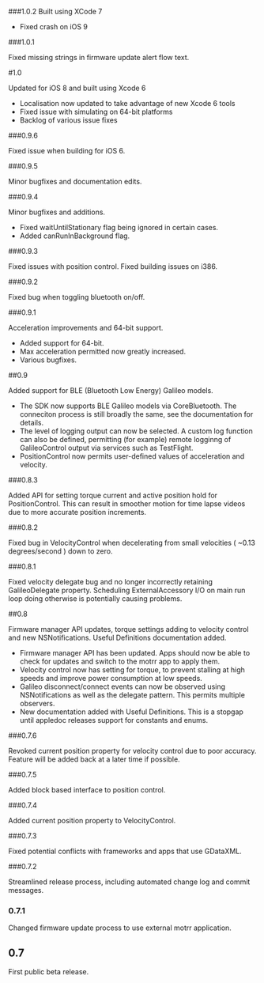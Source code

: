 ###1.0.2
Built using XCode 7

* Fixed crash on iOS 9

###1.0.1

Fixed missing strings in firmware update alert flow text.

#1.0

Updated for iOS 8 and built using Xcode 6

* Localisation now updated to take advantage of new Xcode 6 tools
* Fixed issue with simulating on 64-bit platforms
* Backlog of various issue fixes

###0.9.6

Fixed issue when building for iOS 6.

###0.9.5

Minor bugfixes and documentation edits.

###0.9.4

Minor bugfixes and additions.

* Fixed waitUntilStationary flag being ignored in certain cases.
* Added canRunInBackground flag.

###0.9.3

Fixed issues with position control. Fixed building issues on i386.

###0.9.2

Fixed bug when toggling bluetooth on/off.

###0.9.1

Acceleration improvements and 64-bit support.

* Added support for 64-bit.
* Max acceleration permitted now greatly increased.
* Various bugfixes.

##0.9

Added support for BLE (Bluetooth Low Energy) Galileo models.

* The SDK now supports BLE Galileo models via CoreBluetooth. The conneciton process is still broadly the same, see the documentation for details.
* The level of logging output can now be selected. A custom log function can also be defined, permitting (for example) remote logginng of GalileoControl output via services such as TestFlight.
* PositionControl now permits user-defined values of acceleration and velocity.

###0.8.3

Added API for setting torque current and active position hold for PositionControl. This can result in smoother motion for time lapse videos due to more accurate position increments.

###0.8.2

Fixed bug in VelocityControl when decelerating from small velocities ( ~0.13 degrees/second ) down to zero.

###0.8.1

Fixed velocity delegate bug and no longer incorrectly retaining GalileoDelegate property. Scheduling ExternalAccessory I/O on main run loop doing otherwise is potentially causing problems.

##0.8

Firmware manager API updates, torque settings adding to velocity control and new NSNotifications. Useful Definitions documentation added.

* Firmware manager API has been updated. Apps should now be able to check for updates and switch to the motrr app to apply them.
* Velocity control now has setting for torque, to prevent stalling at high speeds and improve power consumption at low speeds.
* Galileo disconnect/connect events can now be observed using NSNotifications as well as the delegate pattern. This permits multiple observers.
* New documentation added with Useful Definitions. This is a stopgap until appledoc releases support for constants and enums.

###0.7.6

Revoked current position property for velocity control due to poor accuracy. Feature will be added back at a later time if possible.

###0.7.5

Added block based interface to position control.

###0.7.4

Added current position property to VelocityControl.

###0.7.3

Fixed potential conflicts with frameworks and apps that use GDataXML.

###0.7.2

Streamlined release process, including automated change log and commit messages.

### 0.7.1

Changed firmware update process to use external motrr application.

## 0.7

First public beta release.